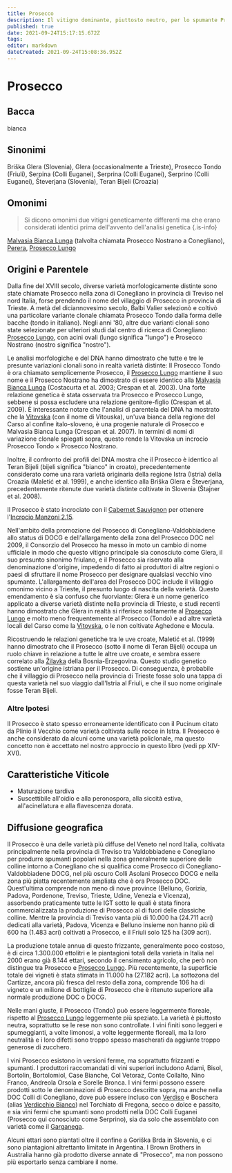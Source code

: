 ```yaml
---
title: Prosecco
description: Il vitigno dominante, piuttosto neutro, per lo spumante Prosecco, probabilmente istriano. Ingannevolmente ribattezzato Glera per motivi di protezione commerciale.
published: true
date: 2021-09-24T15:17:15.672Z
tags: 
editor: markdown
dateCreated: 2021-09-24T15:08:36.952Z
---
```


# Prosecco

## Bacca

bianca

## Sinonimi
Briška Glera (Slovenia), Glera (occasionalmente a Trieste), Prosecco Tondo (Friuli), Serpina (Colli Euganei), Serprina (Colli Euganei), Serprino (Colli Euganei), Števerjana (Slovenia), Teran Bijeli (Croazia)


## Omonimi
> Si dicono omonimi due vitigni geneticamente differenti ma che erano considerati identici prima dell'avvento dell'analisi genetica
{.is-info}

[Malvasia Bianca Lunga](/vitigni/Italia/bacca-bianca/malvasia-bianca-lunga) (talvolta chiamata Prosecco Nostrano a Conegliano), [Perera](/vitigni/Italia/bacca-bianca/perera), [Prosecco Lungo](/vitigni/Italia/bacca-bianca/prosecco-lungo)

## Origini e Parentele

Dalla fine del XVIII secolo, diverse varietà morfologicamente distinte sono state chiamate Prosecco nella zona di Conegliano in provincia di Treviso nel nord Italia, forse prendendo il nome del villaggio di Prosecco in provincia di Trieste. A metà del diciannovesimo secolo, Balbi Valier selezionò e coltivò una particolare variante clonale chiamata Prosecco Tondo dalla forma delle bacche (tondo in italiano). Negli anni '80, altre due varianti clonali sono state selezionate per ulteriori studi dal centro di ricerca di Conegliano: [Prosecco Lungo](/vitigni/Italia/bacca-bianca/prosecco-lungo), con acini ovali (lungo significa "lungo") e Prosecco Nostrano (nostro significa "nostro").

Le analisi morfologiche e del DNA hanno dimostrato che tutte e tre le presunte variazioni clonali sono in realtà varietà distinte: Il Prosecco Tondo è ora chiamato semplicemente Prosecco, il [Prosecco Lungo](/vitigni/Italia/bacca-bianca/prosecco-lungo) mantiene il suo nome e il Prosecco Nostrano ha dimostrato di essere identico alla [Malvasia Bianca Lunga](/vitigni/Italia/bacca-bianca/malvasia-bianca-lunga) (Costacurta et al. 2003; Crespan et al. 2003). Una forte relazione genetica è stata osservata tra Prosecco e Prosecco Lungo, sebbene si possa escludere una relazione genitore-figlio (Crespan et al. 2009). È interessante notare che l'analisi di parentela del DNA ha mostrato che la [Vitovska](/vitigni/Slovenia/bacca-bianca/vitovska) (con il nome di Vitouska), un'uva bianca della regione del Carso al confine italo-sloveno, è una progenie naturale di Prosecco e Malvasia Bianca Lunga (Crespan et al. 2007). In termini di nomi di variazione clonale spiegati sopra, questo rende la Vitovska un incrocio Prosecco Tondo × Prosecco Nostrano.

Inoltre, il confronto dei profili del DNA mostra che il Prosecco è identico al Teran Bijeli (bijeli significa "bianco" in croato), precedentemente considerato come una rara varietà originaria della regione Istra (Istria) della Croazia (Maletić et al. 1999), e anche identico alla Briška Glera e Števerjana, precedentemente ritenute due varietà distinte coltivate in Slovenia (Štajner et al. 2008).

Il Prosecco è stato incrociato con il [Cabernet Sauvignon](/vitigni/Francia/bacca-nera/cabernet-sauvignon) per ottenere l'[Incrocio Manzoni 2.15](/vitigni/Italia/bacca-nera/incrocio-manzoni-2.15).

Nell'ambito della promozione del Prosecco di Conegliano-Valdobbiadene allo status di DOCG e dell'allargamento della zona del Prosecco DOC nel 2009, il Consorzio del Prosecco ha messo in moto un cambio di nome ufficiale in modo che questo vitigno principale sia conosciuto come Glera, il suo presunto sinonimo friulano, e il Prosecco sia riservato alla denominazione d'origine, impedendo di fatto ai produttori di altre regioni o paesi di sfruttare il nome Prosecco per designare qualsiasi vecchio vino spumante. L'allargamento dell'area del Prosecco DOC include il villaggio omonimo vicino a Trieste, il presunto luogo di nascita della varietà. Questo emendamento è sia confuso che fuorviante: Glera è un nome generico applicato a diverse varietà distinte nella provincia di Trieste, e studi recenti hanno dimostrato che Glera in realtà si riferisce solitamente al [Prosecco Lungo](/vitigni/Italia/bacca-bianca/prosecco-lungo) e molto meno frequentemente al Prosecco (Tondo) e ad altre varietà locali del Carso come la [Vitovska](/vitigni/Slovenia/bacca-bianca/vitovska), o le non coltivate Aghedone e Mocula.

Ricostruendo le relazioni genetiche tra le uve croate, Maletić et al. (1999) hanno dimostrato che il Prosecco (sotto il nome di Teran Bijeli) occupa un ruolo chiave in relazione a tutte le altre uve croate, e sembra essere correlato alla [Žilavka](/vitigni/Bosnia-Erzegovina/bacca-bianca/zilavka) della Bosnia-Erzegovina. Questo studio genetico sostiene un'origine istriana per il Prosecco. Di conseguenza, è probabile che il villaggio di Prosecco nella provincia di Trieste fosse solo una tappa di questa varietà nel suo viaggio dall'Istria al Friuli, e che il suo nome originale fosse Teran Bijeli.

### Altre Ipotesi

Il Prosecco è stato spesso erroneamente identificato con il Pucinum citato da Plinio il Vecchio come varietà coltivata sulle rocce in Istra. Il Prosecco è anche considerato da alcuni come una varietà policlonale, ma questo concetto non è accettato nel nostro approccio in questo libro (vedi pp XIV-XVI).

## Caratteristiche Viticole

- Maturazione tardiva
- Suscettibile all'oidio e alla peronospora, alla siccità estiva, all'acinellatura e alla flavescenza dorata.


## Diffusione geografica

Il Prosecco è una delle varietà più diffuse del Veneto nel nord Italia, coltivata principalmente nella provincia di Treviso tra Valdobbiadene e Conegliano per produrre spumanti popolari nella zona generalmente superiore delle colline intorno a Conegliano che si qualifica come Prosecco di Conegliano-Valdobbiadene DOCG, nel più oscuro Colli Asolani Prosecco DOCG e nella zona più piatta recentemente ampliata che è ora Prosecco DOC. Quest'ultima comprende non meno di nove province (Belluno, Gorizia, Padova, Pordenone, Treviso, Trieste, Udine, Venezia e Vicenza), assorbendo praticamente tutte le IGT sotto le quali è stata finora commercializzata la produzione di Prosecco al di fuori delle classiche colline. Mentre la provincia di Treviso vanta più di 10.000 ha (24.711 acri) dedicati alla varietà, Padova, Vicenza e Belluno insieme non hanno più di 600 ha (1.483 acri) coltivati a Prosecco, e il Friuli solo 125 ha (309 acri).

La produzione totale annua di questo frizzante, generalmente poco costoso, è di circa 1.300.000 ettolitri e le piantagioni totali della varietà in Italia nel 2000 erano già 8.144 ettari, secondo il censimento agricolo, che però non distingue tra Prosecco e [Prosecco Lungo](/vitigni/Italia/bacca-bianca/prosecco-lungo). Più recentemente, la superficie totale dei vigneti è stata stimata in 11.000 ha (27.182 acri). La sottozona del Cartizze, ancora più fresca del resto della zona, comprende 106 ha di vigneto e un milione di bottiglie di Prosecco che è ritenuto superiore alla normale produzione DOC o DOCG.

Nelle mani giuste, il Prosecco (Tondo) può essere leggermente floreale, rispetto al [Prosecco Lungo](/vitigni/Italia/bacca-bianca/prosecco-lungo) leggermente più speziato. La varietà è piuttosto neutra, soprattutto se le rese non sono controllate. I vini finiti sono leggeri e spumeggianti, a volte limonosi, a volte leggermente floreali, ma la loro neutralità e i loro difetti sono troppo spesso mascherati da aggiunte troppo generose di zucchero.

I vini Prosecco esistono in versioni ferme, ma soprattutto frizzanti e spumanti. I produttori raccomandati di vini superiori includono Adami, Bisol, Bortolin, Bortolomiol, Case Bianche, Col Vetoraz, Conte Collalto, Nino Franco, Andreola Orsola e Sorelle Bronca. I vini fermi possono essere prodotti sotto le denominazioni di Prosecco descritte sopra, ma anche nella DOC Colli di Conegliano, dove può essere incluso con [Verdiso](/vitigni/Italia/bacca-bianca/verdiso) e Boschera (alias [Verdicchio Bianco](/vitigni/Italia/bacca-bianca/verdicchio-bianco)) nel Torchiato di Fregona, secco o dolce e passito, e sia vini fermi che spumanti sono prodotti nella DOC Colli Euganei (Prosecco qui conosciuto come Serprino), sia da solo che assemblato con varietà come il [Garganega](/vitigni/Italia/bacca-bianca/garganega).

Alcuni ettari sono piantati oltre il confine a Goriška Brda in Slovenia, e ci sono piantagioni altrettanto limitate in Argentina. I Brown Brothers in Australia hanno già prodotto diverse annate di "Prosecco", ma non possono più esportarlo senza cambiare il nome.